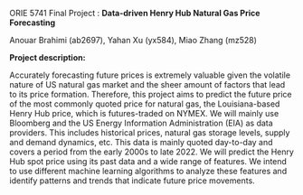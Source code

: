 ORIE 5741 Final Project : **Data-driven Henry Hub Natural Gas Price Forecasting**

Anouar Brahimi (ab2697), Yahan Xu (yx584), Miao Zhang (mz528)

**Project description:**

Accurately forecasting future prices is extremely valuable given the volatile nature of US natural gas market and the sheer amount of factors that lead to its price formation. Therefore, this project aims to predict the future price of the most commonly quoted price for natural gas, the Louisiana-based Henry Hub price, which is futures-traded on NYMEX.
We will mainly use Bloomberg and the US Energy Information Administration (EIA) as data providers. This includes historical prices, natural gas storage levels, supply and demand dynamics, etc. This data is mainly quoted day-to-day and covers a period from the early 2000s to late 2022. We will predict the Henry Hub spot price using its past data and a wide range of features. We intend to use different machine learning algorithms to analyze these features and identify patterns and trends that indicate future price movements.
